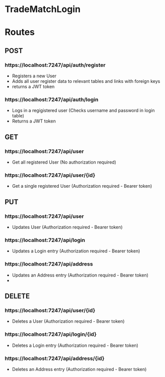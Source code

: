 # TradeMatchLogin

# Routes


## POST
### https://localhost:7247/api/auth/register
- Registers a new User 
- Adds all user register data to relevant tables and links with foreign keys
- returns a JWT token
### https://localhost:7247/api/auth/login
- Logs in a regigistered user (Checks username and password in login table)
- Returns a JWT token
  
## GET
### https://localhost:7247/api/user
- Get all registered User (No authorization required)
### https://localhost:7247/api/user/{id}
- Get a single registered User (Authorization required - Bearer token)

## PUT
### https://localhost:7247/api/user
- Updates User (Authorization required - Bearer token)
### https://localhost:7247/api/login
- Updates a Login entry (Authorization required - Bearer token)
### https://localhost:7247/api/address
- Updates an Address entry (Authorization required - Bearer token)
- 
## DELETE
### https://localhost:7247/api/user/{id}
- Deletes a User (Authorization required - Bearer token)
### https://localhost:7247/api/login/{id}
- Deletes a Login entry (Authorization required - Bearer token)
### https://localhost:7247/api/address/{id}
- Deletes an Address entry (Authorization required - Bearer token)



